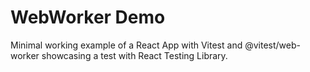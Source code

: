# WebWorker Demo

Minimal working example of a React App with Vitest and @vitest/web-worker showcasing a test with React Testing Library.

